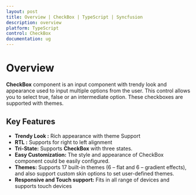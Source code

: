 ```yaml
---
layout: post
title: Overview | CheckBox | TypeScript | Syncfusion
description: overview
platform: TypeScript
control: CheckBox
documentation: ug
---
```


# Overview

**CheckBox** component is an input component with trendy look and appearance used to input multiple options from the user. This control allows you to select true, false or an intermediate option. These checkboxes are supported with themes.

## Key Features

* **Trendy Look :** Rich appearance with theme Support
* **RTL :** Supports for right to left alignment
* **Tri-State:** Supports **CheckBox** with three states.
* **Easy Customization:** The style and appearance of CheckBox component could be easily configured.
* **Themes:** Supports 17 built-in themes (6 – flat and 6 – gradient effects), and also support custom skin options to set user-defined themes.
* **Responsive and Touch support:** Fits in all range of devices and supports touch devices
  



